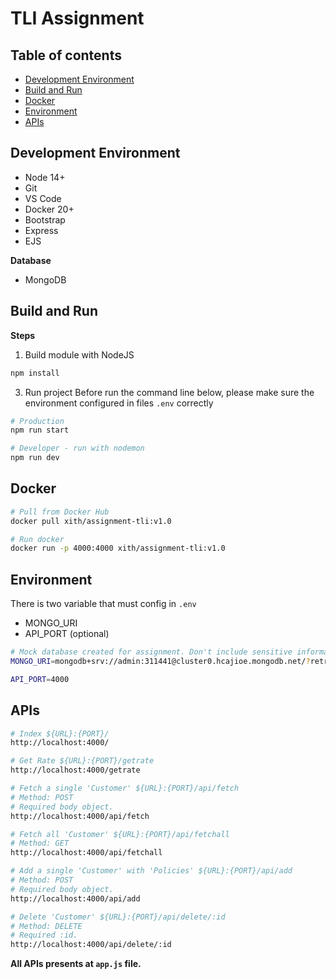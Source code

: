# TLI Assignment

## Table of contents
  - [Development Environment](#development-environment)
  - [Build and Run](#build-and-run)
  - [Docker](#docker)
  - [Environment](#environment)
  - [APIs](#apis)

## Development Environment

- Node 14+
- Git
- VS Code
- Docker 20+
- Bootstrap
- Express
- EJS

**Database**

- MongoDB

## Build and Run

**Steps**

1. Build module with NodeJS

```sh
npm install
```

3. Run project
Before run the command line below, please make sure the environment configured in files `.env` correctly

```sh
# Production
npm run start

# Developer - run with nodemon
npm run dev
```

## Docker
```sh
# Pull from Docker Hub
docker pull xith/assignment-tli:v1.0

# Run docker
docker run -p 4000:4000 xith/assignment-tli:v1.0
```

## Environment
There is two variable that must config in `.env`

- MONGO_URI
- API_PORT (optional)

```sh
# Mock database created for assignment. Don't include sensitive information.
MONGO_URI=mongodb+srv://admin:311441@cluster0.hcajioe.mongodb.net/?retryWrites=true&w=majority;

API_PORT=4000
```

## APIs
```sh
# Index ${URL}:{PORT}/
http://localhost:4000/

# Get Rate ${URL}:{PORT}/getrate
http://localhost:4000/getrate

# Fetch a single 'Customer' ${URL}:{PORT}/api/fetch
# Method: POST 
# Required body object.
http://localhost:4000/api/fetch

# Fetch all 'Customer' ${URL}:{PORT}/api/fetchall
# Method: GET 
http://localhost:4000/api/fetchall

# Add a single 'Customer' with 'Policies' ${URL}:{PORT}/api/add
# Method: POST 
# Required body object.
http://localhost:4000/api/add

# Delete 'Customer' ${URL}:{PORT}/api/delete/:id
# Method: DELETE 
# Required :id.
http://localhost:4000/api/delete/:id

```
**All APIs presents at `app.js` file.**